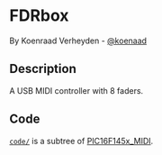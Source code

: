 FDRbox
===
By Koenraad Verheyden - [@koenaad](https://twitter.com/koenaad)

Description
---
A USB MIDI controller with 8 faders.

Code
---
[```code/```](code/) is a subtree of [PIC16F145x_MIDI](https://github.com/koenaad/PIC16F145x_MIDI).
